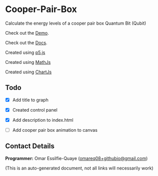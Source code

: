 # Cooper-Pair-Box

Calculate the energy levels of a cooper pair box Quantum Bit (Qubit)

Check out the [Demo](https://omareq.github.io/cooper-pair-box/).

Check out the [Docs](https://omareq.github.io/cooper-pair-box/docs/).

Created using [p5.js](https://p5js.org/)

Created using [MathJs](https://mathjs.org/)

Created using [ChartJs](https://www.chartjs.org/)

## Todo

- [x]   Add title to graph

- [x]   Created control panel

- [x]   Add description to index.html

- [ ]   Add cooper pair box animation to canvas

## Contact Details
__Programmer:__ Omar Essilfie-Quaye (omareq08+githubio@gmail.com)


(This is an auto-generated document, not all links will necessarily work)
